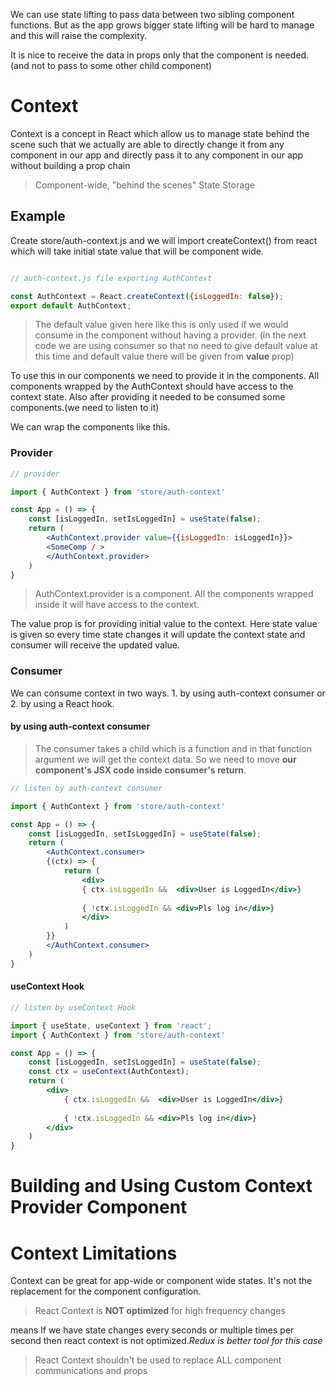 We can use state lifting to pass data between two sibling component functions. But as the app grows bigger state lifting will be hard to manage and this will raise the complexity.

It is nice to receive the data in props only that the component is needed. (and not to pass to some other child component)

# Context

Context is a concept in React which allow us to manage state behind the scene such that we actually are able to directly change it from any component in our app and directly pass it to any component in our app without building a prop chain

> Component-wide, "behind the scenes" State Storage

## Example

Create store/auth-context.js and we will import createContext() from react which will take initial state value that will be component wide.

```jsx

// auth-context.js file exporting AuthContext

const AuthContext = React.createContext({isLoggedIn: false});
export default AuthContext;
```

> The default value given here like this is only used if we would consume in the component without having a provider. (in the next code we are using consumer so that no need to give default value at this time and default value there will be given from **value** prop)

To use this in our components we need to provide it in the components. All components wrapped by the AuthContext should have access to the context state. Also after providing it needed to be consumed some components.(we need to listen to it)

We can wrap the components like this.

### Provider

```jsx
// provider

import { AuthContext } from 'store/auth-context'

const App = () => {
    const [isLoggedIn, setIsLoggedIn] = useState(false);
    return (
        <AuthContext.provider value={{isLoggedIn: isLoggedIn}}>
        <SomeComp / >
        </AuthContext.provider>
    )
}
```

> AuthContext.provider is a component. All the components wrapped inside it will have access to the context.

The value prop is for providing initial value to the context. Here state value is given so every time state changes it will update the context state and consumer will receive the updated value.

### Consumer

We can consume context in two ways. 1. by using auth-context consumer or 2. by using a React hook.

#### by using auth-context consumer

> The consumer takes a child which is a function and in that function argument we will get the context data. So we need to move **our component's JSX code inside consumer's return**.

```jsx
// listen by auth-context consumer

import { AuthContext } from 'store/auth-context'

const App = () => {
    const [isLoggedIn, setIsLoggedIn] = useState(false);
    return (
        <AuthContext.consumer>
        {(ctx) => {
            return (
                <div>
                { ctx.isLoggedIn &&  <div>User is LoggedIn</div>}
                
                { !ctx.isLoggedIn && <div>Pls log in</div>}
                </div>
            )
        }}
        </AuthContext.consumer>
    )
}
```

#### useContext Hook

```jsx
// listen by useContext Hook

import { useState, useContext } from 'react';
import { AuthContext } from 'store/auth-context'

const App = () => {
    const [isLoggedIn, setIsLoggedIn] = useState(false);
    const ctx = useContext(AuthContext);
    return (
        <div>
            { ctx.isLoggedIn &&  <div>User is LoggedIn</div>}
        
            { !ctx.isLoggedIn && <div>Pls log in</div>}
        </div>
    )
}
```

# Building and Using Custom Context Provider Component

# Context Limitations

Context can be great for app-wide or component wide states. It's not the replacement for the component configuration.

> React Context is **NOT optimized** for high frequency changes

means If we have state changes every seconds or multiple times per second then react context is not optimized.*Redux is better tool for this case*

> React Context shouldn't be used to replace ALL component communications and props

